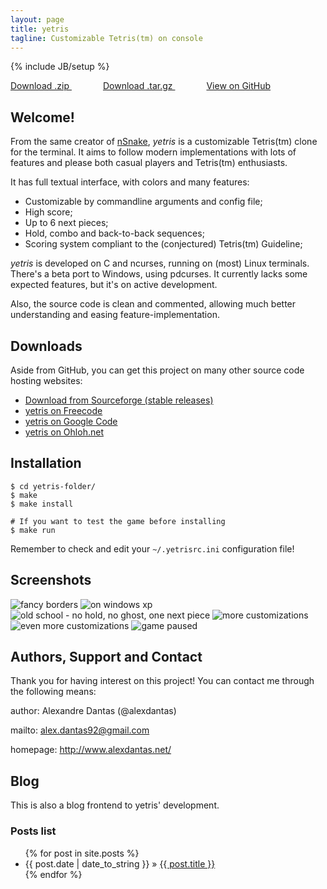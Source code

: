 ```yaml
---
layout: page
title: yetris
tagline: Customizable Tetris(tm) on console
---
```

{% include JB/setup %}

<a href="https://github.com/alexdantas/yetris/zipball/master"
   style="margin-right: 50px">
Download .zip
</a>
<a href="https://github.com/alexdantas/yetris/tarball/master"
   style="margin-right: 50px">
Download .tar.gz
</a>
<a href="https://github.com/alexdantas/yetris"
   style="margin-right: 50px">
View on GitHub
</a>

## Welcome!
From the same creator of [nSnake](http://sourceforge.net/projects/nsnake/),
_yetris_ is a customizable Tetris(tm) clone for the terminal.
It aims to follow modern implementations with lots of features
and please both casual players and Tetris(tm) enthusiasts.

It has full textual interface, with colors and many features:
 * Customizable by commandline arguments and config file;
 * High score;
 * Up to 6 next pieces;
 * Hold, combo and back-to-back sequences;
 * Scoring system compliant to the (conjectured) Tetris(tm) Guideline;

_yetris_ is developed on C and ncurses, running on (most) Linux terminals.
There's a beta port to Windows, using pdcurses. It currently lacks some
expected features, but it's on active development.

Also, the source code is clean and commented, allowing much better understanding
and easing feature-implementation.

## Downloads
Aside from GitHub, you can get this project on many other source code hosting
websites:
 * [Download from Sourceforge (stable releases)](https://sourceforge.net/projects/yetris-yetris/files/latest/download)
 * [yetris on Freecode](https://freecode.com/projects/yetris)
 * [yetris on Google Code](https://code.google.com/p/yetris)
 * [yetris on Ohloh.net](https://www.ohloh.net/p/yetris)

## Installation
    $ cd yetris-folder/
    $ make
    $ make install

    # If you want to test the game before installing
    $ make run

Remember to check and edit your `~/.yetrisrc.ini` configuration file!

## Screenshots
![fancy borders](https://sourceforge.net/p/yetris-yetris/screenshot/1gameplay.png)
![on windows xp](https://sourceforge.net/p/yetris-yetris/screenshot/printyetrisXP.PNG)
![old school - no hold, no ghost, one next piece](https://sourceforge.net/p/yetris-yetris/screenshot/2gameplay.png)
![more customizations](https://sourceforge.net/p/yetris-yetris/screenshot/3gameplay.png)
![even more customizations](https://sourceforge.net/p/yetris-yetris/screenshot/4gameplay.png)
![game paused](https://sourceforge.net/p/yetris-yetris/screenshot/5game.png)

## Authors, Support and Contact
Thank you for having interest on this project!
You can contact me through the following means:

author: Alexandre Dantas (@alexdantas)

mailto: alex.dantas92@gmail.com

homepage: http://www.alexdantas.net/

## Blog
This is also a blog frontend to yetris' development.

### Posts list

<ul class="posts">
  {% for post in site.posts %}
    <li><span>{{ post.date | date_to_string }}</span> &raquo; <a href="{{ BASE_PATH }}{{ post.url }}">{{ post.title }}</a></li>
  {% endfor %}
</ul>

